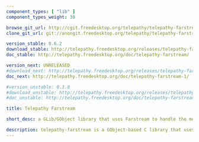 ```yaml
---
component_types: [ "lib" ]
component_types_weight: 30

browse_git_url: http://cgit.freedesktop.org/telepathy/telepathy-farstream/
clone_git_url: git://anongit.freedesktop.org/telepathy/telepathy-farstream

version_stable: 0.6.2
download_stable: http://telepathy.freedesktop.org/releases/telepathy-farstream/telepathy-farstream-VERSION.tar.gz
doc_stable: http://telepathy.freedesktop.org/doc/telepathy-farstream/

version_next: UNRELEASED
#download_next: http://telepathy.freedesktop.org/releases/telepathy-farstream/telepathy-farstream-VERSION.tar.gz
doc_next: http://telepathy.freedesktop.org/doc/telepathy-farstream-1/

#version_unstable: 0.3.0
#download_unstable: http://telepathy.freedesktop.org/releases/telepathy-farstream/telepathy-farstream-VERSION.tar.gz
#doc_unstable: http://telepathy.freedesktop.org/doc/telepathy-farstream/

title: Telepathy Farstream

short_desc: a GLib/GObject library that uses Farstream to handle the media streaming part of channels of type Call

description: telepathy-farstream is a GObject-based C library that uses [Telepathy GLib](/components/telepathy_glib/), [Farstream](https://www.freedesktop.org/wiki/Software/Farstream/) and [GStreamer](http://gstreamer.freedesktop.org) to handle the media streaming part of channels of type [Call](https://telepathy.freedesktop.org/spec/Channel_Type_Call.html)
---
```


